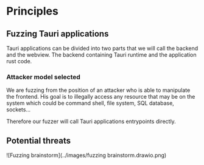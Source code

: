 # Principles

## Fuzzing Tauri applications

Tauri applications can be divided into two parts that we will call the backend and the webview.
The backend containing Tauri runtime and the application rust code.

### Attacker model selected

We are fuzzing from the position of an attacker who is able to manipulate the frontend.
His goal is to illegally access any resource that may be on the system which could be command shell,
file system, SQL database, sockets...

Therefore our fuzzer will call Tauri applications entrypoints directly.

## Potential threats

![Fuzzing brainstorm](../images/fuzzing brainstorm.drawio.png)

